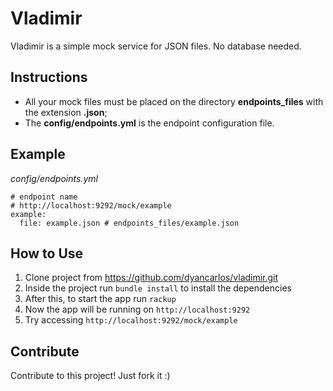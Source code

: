 # Vladimir
Vladimir is a simple mock service for JSON files. No database needed.

## Instructions
* All your mock files must be placed on the directory **endpoints_files** with the extension **.json**;
* The **config/endpoints.yml** is the endpoint configuration file.

## Example
*config/endpoints.yml*
```
# endpoint name
# http://localhost:9292/mock/example
example:
  file: example.json # endpoints_files/example.json
```

## How to Use
1. Clone project from https://github.com/dyancarlos/vladimir.git
2. Inside the project run `bundle install` to install the dependencies
3. After this, to start the app run `rackup`
4. Now the app will be running on `http://localhost:9292`
5. Try accessing `http://localhost:9292/mock/example`

## Contribute
Contribute to this project! Just fork it :)
